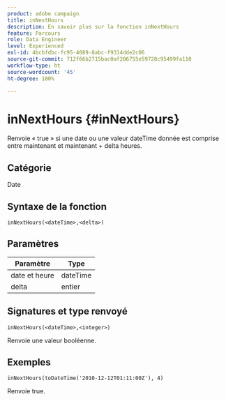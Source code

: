 ```yaml
---
product: adobe campaign
title: inNextHours
description: En savoir plus sur la fonction inNextHours
feature: Parcours
role: Data Engineer
level: Experienced
exl-id: 4bcbfdbc-fc95-4089-8abc-f9314dde2c06
source-git-commit: 712f66b2715bac0af206755e59728c95499fa110
workflow-type: ht
source-wordcount: '45'
ht-degree: 100%

---
```


# inNextHours {#inNextHours}

Renvoie « true » si une date ou une valeur dateTime donnée est comprise entre maintenant et maintenant + delta heures.

## Catégorie

Date

## Syntaxe de la fonction

`inNextHours(<dateTime>,<delta>)`

## Paramètres

| Paramètre | Type |
|-----------|------------------|
| date et heure | dateTime |
| delta | entier |

## Signatures et type renvoyé

`inNextHours(<dateTime>,<integer>)`

Renvoie une valeur booléenne.

## Exemples

`inNextHours(toDateTime('2010-12-12T01:11:00Z'), 4)`

Renvoie true.
